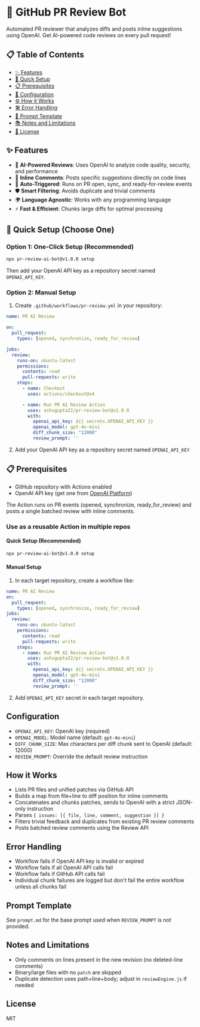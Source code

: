 # 🤖 GitHub PR Review Bot

Automated PR reviewer that analyzes diffs and posts inline suggestions using OpenAI. Get AI-powered code reviews on every pull request!

## 📋 Table of Contents

- [✨ Features](#-features)
- [🚀 Quick Setup](#-quick-setup-choose-one)
- [📋 Prerequisites](#-prerequisites)
- [🔧 Configuration](#configuration)
- [⚙️ How it Works](#how-it-works)
- [🛠️ Error Handling](#error-handling)
- [📝 Prompt Template](#prompt-template)
- [📚 Notes and Limitations](#notes-and-limitations)
- [📄 License](#license)

## ✨ Features

- 🤖 **AI-Powered Reviews**: Uses OpenAI to analyze code quality, security, and performance
- 📝 **Inline Comments**: Posts specific suggestions directly on code lines
- 🔄 **Auto-Triggered**: Runs on PR open, sync, and ready-for-review events
- 🛡️ **Smart Filtering**: Avoids duplicate and trivial comments
- 🌍 **Language Agnostic**: Works with any programming language
- ⚡ **Fast & Efficient**: Chunks large diffs for optimal processing

## 🚀 Quick Setup (Choose One)

### Option 1: One-Click Setup (Recommended)
```bash
npx pr-review-ai-bot@v1.0.0 setup
```
Then add your OpenAI API key as a repository secret named `OPENAI_API_KEY`.

### Option 2: Manual Setup
1. Create `.github/workflows/pr-review.yml` in your repository:
```yaml
name: PR AI Review

on:
  pull_request:
    types: [opened, synchronize, ready_for_review]

jobs:
  review:
    runs-on: ubuntu-latest
    permissions:
      contents: read
      pull-requests: write
    steps:
      - name: Checkout
        uses: actions/checkout@v4

      - name: Run PR AI Review Action
        uses: ashugupta22/pr-review-bot@v1.0.0
        with:
          openai_api_key: ${{ secrets.OPENAI_API_KEY }}
          openai_model: gpt-4o-mini
          diff_chunk_size: "12000"
          review_prompt: ''
```

2. Add your OpenAI API key as a repository secret named `OPENAI_API_KEY`

## 📋 Prerequisites

- GitHub repository with Actions enabled
- OpenAI API key (get one from [OpenAI Platform](https://platform.openai.com/api-keys))

The Action runs on PR events (opened, synchronize, ready_for_review) and posts a single batched review with inline comments.

### Use as a reusable Action in multiple repos

#### Quick Setup (Recommended)
```bash
npx pr-review-ai-bot@v1.0.0 setup
```

#### Manual Setup
1. In each target repository, create a workflow like:
```yaml
name: PR AI Review
on:
  pull_request:
    types: [opened, synchronize, ready_for_review]
jobs:
  review:
    runs-on: ubuntu-latest
    permissions:
      contents: read
      pull-requests: write
    steps:
      - name: Run PR AI Review Action
        uses: ashugupta22/pr-review-bot@v1.0.0
        with:
          openai_api_key: ${{ secrets.OPENAI_API_KEY }}
          openai_model: gpt-4o-mini
          diff_chunk_size: "12000"
          review_prompt: ''
```
2. Add `OPENAI_API_KEY` secret in each target repository.

## Configuration
- `OPENAI_API_KEY`: OpenAI key (required)
- `OPENAI_MODEL`: Model name (default: `gpt-4o-mini`)
- `DIFF_CHUNK_SIZE`: Max characters per diff chunk sent to OpenAI (default: 12000)
- `REVIEW_PROMPT`: Override the default review instruction

## How it Works
- Lists PR files and unified patches via GitHub API
- Builds a map from file+line to diff position for inline comments
- Concatenates and chunks patches, sends to OpenAI with a strict JSON-only instruction
- Parses `{ issues: [{ file, line, comment, suggestion }] }`
- Filters trivial feedback and duplicates from existing PR review comments
- Posts batched review comments using the Review API

## Error Handling
- Workflow fails if OpenAI API key is invalid or expired
- Workflow fails if all OpenAI API calls fail
- Workflow fails if GitHub API calls fail
- Individual chunk failures are logged but don't fail the entire workflow unless all chunks fail

## Prompt Template
See `prompt.md` for the base prompt used when `REVIEW_PROMPT` is not provided.

## Notes and Limitations
- Only comments on lines present in the new revision (no deleted-line comments)
- Binary/large files with no `patch` are skipped
- Duplicate detection uses path+line+body; adjust in `reviewEngine.js` if needed

## License
MIT
